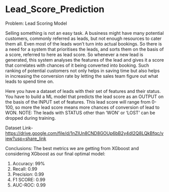 # Lead_Score_Prediction
Problem: Lead Scoring Model

Selling something is not an easy task. A business might have many potential customers, commonly referred as leads, but not enough resources to cater them all. Even most of the leads won’t turn into actual bookings. So there is a need for a system that prioritises the leads, and sorts them on the basis of a score, referred to here as lead score. So whenever a new lead is generated, this system analyses the features of the lead and gives it a score that correlates with chances of it being converted into booking. Such ranking of potential customers not only helps in saving time but also helps in increasing the conversion rate by letting the sales team figure out what leads to spend time on.

Here you have a dataset of leads with their set of features and their status. You have to build a ML model that predicts the lead score as an OUTPUT on the basis of the INPUT set of features. This lead score will range from 0-100, so more the lead score means more chances of conversion of lead to WON. NOTE: The leads with STATUS other than ‘WON’ or ‘LOST’ can be dropped during training.

Dataset Link- https://drive.google.com/file/d/1nZIUn8CND8GOUp6bB2y4dI2Q8LQkBfqc/view?usp=share_link

Conclusions:
The best metrics we are getting from XGboost and considering XGboost as our final optimal model:
1. Accuracy: 99%
2. Recall: 0.99
3. Precision: 0.99
4. F1 SCORE: 0.99
5. AUC-ROC: 0.99
